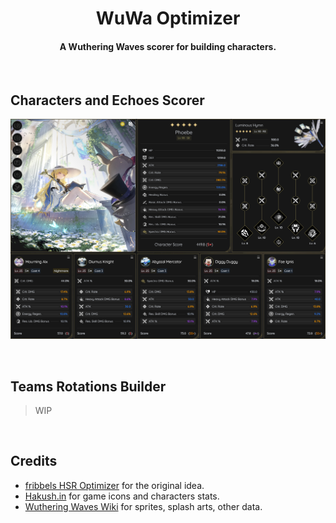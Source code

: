 <div id="top"></div>
<div align="center">
 <h1>WuWa Optimizer</h1>
  <p align="center">
  <h4>A Wuthering Waves scorer for building characters.</h4>
 </p>
  <p align="center">
 </p>
</div>
<br>

## Characters and Echoes Scorer

![wuwa_optimizer_showcase_01](/.github/images/wuwa-optimizer-showcase-01.png)

<br>

## Teams Rotations Builder

> WIP

<br>

## Credits

- [fribbels HSR Optimizer](https://github.com/fribbels/hsr-optimizer) for the original idea.
- [Hakush.in](https://ww.hakush.in/) for game icons and characters stats.
- [Wuthering Waves Wiki](https://wutheringwaves.fandom.com/wiki/Wuthering_Waves_Wiki) for sprites, splash arts, other data.
